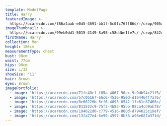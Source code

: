 ```yaml
---
template: ModelPage
title: Harry
featuredImage: >-
  https://ucarecdn.com/f86a4aab-e0d5-4691-bb1f-6c0fc76ff86d/-/crop/905x551/0,0/-/preview/
imageThumbnail: >-
  https://ucarecdn.com/99eb0dd1-5015-4149-8a93-c58ddbe1fe7c/-/crop/842x1197/405,0/-/preview/
firstName: Harry
collection: Men
height: 186cm
measurementType: chest
bust: 98cm
waist: 77cm
hips: 98cm
size: L/32
shoeSize: '11'
hair: Brown
eyes: Brown
imagePortfolio:
  - image: 'https://ucarecdn.com/71fc40c1-f05a-4067-90ec-9c9db94c21f5/'
  - image: 'https://ucarecdn.com/57c0b167-66c6-4536-950d-d164464f7a76/'
  - image: 'https://ucarecdn.com/0e66226b-6cf6-4893-8542-1fc61c87466c/'
  - image: 'https://ucarecdn.com/811522c9-75f3-4b83-95bb-88ca4cd9abf8/'
  - image: 'https://ucarecdn.com/194021d0-c779-4516-800d-d794025c19ef/'
  - image: 'https://ucarecdn.com/13fa77e4-6e99-4597-8b56-a96e687a371d/'
---
```


